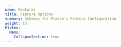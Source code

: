 ```yaml
---
name: Features
title: Feature Options
summary: Schemas for Platen's Feature Configuration
weight: 13
Platen:
  Menu:
    CollapseSection: true
---
```

